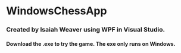 # WindowsChessApp
### Created by Isaiah Weaver using WPF in Visual Studio.
#### Download the .exe to try the game. The exe only runs on Windows.
